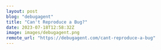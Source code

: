 ```yaml
---
layout: post
blog: "debugagent"
title: "Can't Reproduce a Bug?"
date: 2023-07-18T12:58:32Z
image: images/debugagent.png
remote_url: "https://debugagent.com/cant-reproduce-a-bug"
---
```

